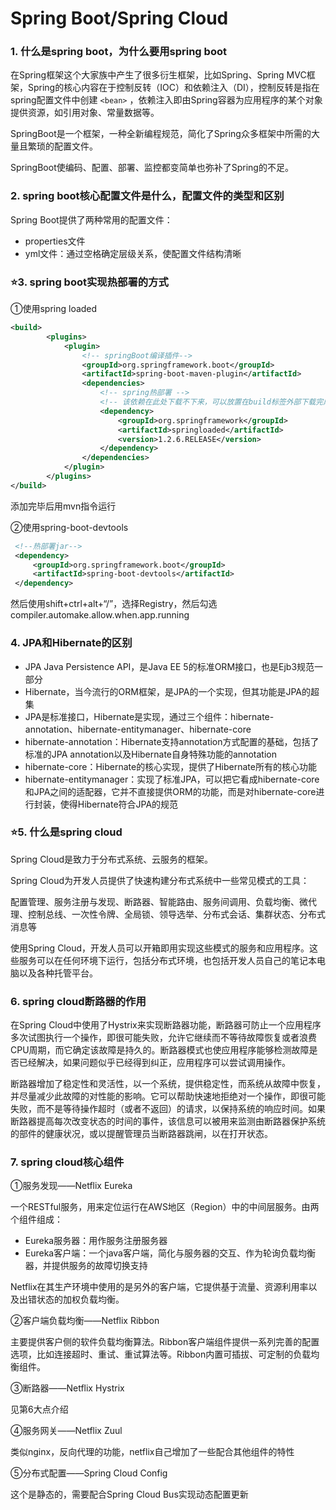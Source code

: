 # Spring Boot/Spring Cloud

### 1. 什么是spring boot，为什么要用spring boot

在Spring框架这个大家族中产生了很多衍生框架，比如Spring、Spring MVC框架，Spring的核心内容在于控制反转（IOC）和依赖注入（DI），控制反转是指在spring配置文件中创建 `<bean>` ，依赖注入即由Spring容器为应用程序的某个对象提供资源，如引用对象、常量数据等。

SpringBoot是一个框架，一种全新编程规范，简化了Spring众多框架中所需的大量且繁琐的配置文件。

SpringBoot使编码、配置、部署、监控都变简单也弥补了Spring的不足。



### 2. spring boot核心配置文件是什么，配置文件的类型和区别

Spring Boot提供了两种常用的配置文件：

- properties文件
- yml文件：通过空格确定层级关系，使配置文件结构清晰



### ⭐3. spring boot实现热部署的方式

①使用spring loaded

```xml
<build>
        <plugins>
            <plugin>
                <!-- springBoot编译插件-->
                <groupId>org.springframework.boot</groupId>
                <artifactId>spring-boot-maven-plugin</artifactId>
                <dependencies>
                    <!-- spring热部署 -->
                    <!-- 该依赖在此处下载不下来，可以放置在build标签外部下载完成后再粘贴进plugin中 -->
                    <dependency>
                        <groupId>org.springframework</groupId>
                        <artifactId>springloaded</artifactId>
                        <version>1.2.6.RELEASE</version>
                    </dependency>
                </dependencies>
            </plugin>
        </plugins>
</build>
```

添加完毕后用mvn指令运行

②使用spring-boot-devtools

```xml
 <!--热部署jar-->
 <dependency>
     <groupId>org.springframework.boot</groupId>
     <artifactId>spring-boot-devtools</artifactId>
 </dependency>
```

然后使用shift+ctrl+alt+“/”，选择Registry，然后勾选compiler.automake.allow.when.app.running



### 4. JPA和Hibernate的区别

- JPA Java Persistence API，是Java EE 5的标准ORM接口，也是Ejb3规范一部分
- Hibernate，当今流行的ORM框架，是JPA的一个实现，但其功能是JPA的超集
- JPA是标准接口，Hibernate是实现，通过三个组件：hibernate-annotation、hibernate-entitymanager、hibernate-core
- hibernate-annotation：Hibernate支持annotation方式配置的基础，包括了标准的JPA annotation以及Hibernate自身特殊功能的annotation
- hibernate-core：Hibernate的核心实现，提供了Hibernate所有的核心功能
- hibernate-entitymanager：实现了标准JPA，可以把它看成hibernate-core和JPA之间的适配器，它并不直接提供ORM的功能，而是对hibernate-core进行封装，使得Hibernate符合JPA的规范



### ⭐5. 什么是spring cloud

Spring Cloud是致力于分布式系统、云服务的框架。

Spring Cloud为开发人员提供了快速构建分布式系统中一些常见模式的工具：

配置管理、服务注册与发现、断路器、智能路由、服务间调用、负载均衡、微代理、控制总线、一次性令牌、全局锁、领导选举、分布式会话、集群状态、分布式消息等

使用Spring Cloud，开发人员可以开箱即用实现这些模式的服务和应用程序。这些服务可以在任何环境下运行，包括分布式环境，也包括开发人员自己的笔记本电脑以及各种托管平台。



### 6. spring cloud断路器的作用

在Spring Cloud中使用了Hystrix来实现断路器功能，断路器可防止一个应用程序多次试图执行一个操作，即很可能失败，允许它继续而不等待故障恢复或者浪费CPU周期，而它确定该故障是持久的。断路器模式也使应用程序能够检测故障是否已经解决，如果问题似乎已经得到纠正，应用程序可以尝试调用操作。

断路器增加了稳定性和灵活性，以一个系统，提供稳定性，而系统从故障中恢复，并尽量减少此故障的对性能的影响。它可以帮助快速地拒绝对一个操作，即很可能失败，而不是等待操作超时（或者不返回）的请求，以保持系统的响应时间。如果断路器提高每次改变状态的时间的事件，该信息可以被用来监测由断路器保护系统的部件的健康状况，或以提醒管理员当断路器跳闸，以在打开状态。



### 7. spring cloud核心组件

①服务发现——Netflix Eureka

一个RESTful服务，用来定位运行在AWS地区（Region）中的中间层服务。由两个组件组成：

- Eureka服务器：用作服务注册服务器
- Eureka客户端：一个java客户端，简化与服务器的交互、作为轮询负载均衡器，并提供服务的故障切换支持

Netflix在其生产环境中使用的是另外的客户端，它提供基于流量、资源利用率以及出错状态的加权负载均衡。

②客户端负载均衡——Netflix Ribbon

主要提供客户侧的软件负载均衡算法。Ribbon客户端组件提供一系列完善的配置选项，比如连接超时、重试、重试算法等。Ribbon内置可插拔、可定制的负载均衡组件。

③断路器——Netflix Hystrix

见第6大点介绍

④服务网关——Netflix Zuul

类似nginx，反向代理的功能，netflix自己增加了一些配合其他组件的特性

⑤分布式配置——Spring Cloud Config

这个是静态的，需要配合Spring Cloud Bus实现动态配置更新

